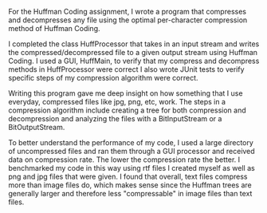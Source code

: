 For the Huffman Coding assignment, I wrote a program that compresses and decompresses any file using the optimal per-character 
compression method of Huffman Coding.

I completed the class HuffProcessor that takes in an input stream and writes the compressed/decompressed file to a given output stream 
using Huffman Coding. I used a GUI, HuffMain, to verify that my compress and decompress methods in HuffProcessor were correct 
I also wrote JUnit tests to verify specific steps of my compression algorithm were correct. 

Writing this program gave me deep insight on how something that I use everyday, compressed files like jpg, png, etc, work. The steps in a 
compression algorithm include creating a tree for both compression and decompression and analyzing the files with a BitInputStream or a
BitOutputStream. 

To better understand the performance of my code, I used a large directory of uncompressed files and ran them through a GUI processor and 
received data on compression rate. The lower the compression rate the better. I benchmarked my code in this way using rtf files I created 
myself as well as png and jpg files that were given. I found that overall, text files compress more than image files do, which makes sense
since the Huffman trees are generally larger and therefore less "compressable" in image files than text files. 
